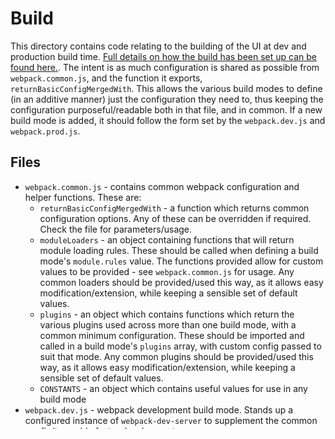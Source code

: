 <!--
 Copyright Strimzi authors.
 License: Apache License 2.0 (see the file LICENSE or http://apache.org/licenses/LICENSE-2.0.html).
-->

# Build

This directory contains code relating to the building of the UI at dev and production build time. [Full details on how the build has been set up can be found here.](../../docs/Build.md). The intent is as much configuration is shared as possible from `webpack.common.js`, and the function it exports, `returnBasicConfigMergedWith`. This allows the various build modes to define (in an additive manner) just the configuration they need to, thus keeping the configuration purposeful/readable both in that file, and in common. If a new build mode is added, it should follow the form set by the `webpack.dev.js` and `webpack.prod.js`.

## Files

- `webpack.common.js` - contains common webpack configuration and helper functions. These are:
  - `returnBasicConfigMergedWith` - a function which returns common configuration options. Any of these can be overridden if required. Check the file for parameters/usage.
  - `moduleLoaders` - an object containing functions that will return module loading rules. These should be called when defining a build mode's `module.rules` value. The functions provided allow for custom values to be provided - see `webpack.common.js` for usage. Any common loaders should be provided/used this way, as it allows easy modification/extension, while keeping a sensible set of default values.
  - `plugins` - an object which contains functions which return the various plugins used across more than one build mode, with a common minimum configuration. These should be imported and called in a build mode's `plugins` array, with custom config passed to suit that mode. Any common plugins should be provided/used this way, as it allows easy modification/extension, while keeping a sensible set of default values.
  - `CONSTANTS` - an object which contains useful values for use in any build mode
- `webpack.dev.js` - webpack development build mode. Stands up a configured instance of `webpack-dev-server` to supplement the common config/to enable faster development.
- `webpack.prod.js` - webpack production build mode. Contains configuration to minify and compress all built output.
- `babelPresets.js` - babel transpiling configuration. See comments in the file which detail what options/plugins are in use.
